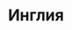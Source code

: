 --- 
title: "Инглия" 
site: "www.inglia.info" 
town: "Феодосия" 
tel: ["+38 050 8179995, +38-063-171-75-52, +38-098-104-75-56"] 
address: "Россия, Республика Крым, г.Феодосия, пгт.Приморский, ул.Гагарина, 23" 
mail: "upiter@feo.ua" 
--- 